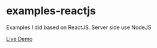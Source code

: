 # examples-reactjs
Examples I did based on ReactJS. Server side use NodeJS

[Live Demo](http://reactjs.shaoke.me/)